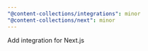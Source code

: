 ```yaml
---
"@content-collections/integrations": minor
"@content-collections/next": minor
---
```


Add integration for Next.js
